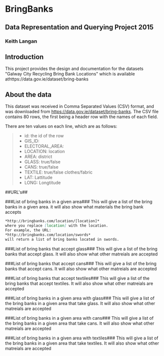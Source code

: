 # BringBanks
## Data Representation and Querying Project 2015
### Keith Langan

## Introduction

This project provides the design and documentation for the datasets "Galway City Recycling Bring Bank Locations"
which is available athttps://data.gov.ie/dataset/bring-banks

## About the data

This dataset was received in Comma Separated Values (CSV) format, and was downloaded from https://data.gov.ie/dataset/bring-banks.
The CSV file contains 80 rows, the first being a header row with the names of each field.

There are ten values on each line, which are as follows:

>    * id: the id of the row
>    * GIS_ID: 
>    * ELECTORAL_AREA: 
>    * LOCATION: location
>    * AREA: district
>    * GLASS: true/false
>    * CANS: true/false
>    * TEXTILE: true/false clothes/fabric
>    * LAT: Lattitude
>    * LONG: Longtitude

##URL's##

###List of bring banks in a given area###
This will give a list of the bring banks in a given area. it will also show what materials the bring bank accepts

```markdown
*http://bringbanks.com/location/[location]*
where you replace [location] with the location.
For example, the URL:
*http://bringbanks.com/location/swords*
will return a list of bring banks located in swords.
```

###List of bring banks that accept glass###
This will give a list of the bring banks that accept glass. It will also show what other matreials are accepted

###List of bring banks that accept cans###
This will give a list of the bring banks that accept cans. It will also show what other matreials are accepted

###List of bring banks that accept textiles###
This will give a list of the bring banks that accept textiles. It will also show what other matreials are accepted

###List of bring banks in a given area with glass###
This will give a list of the bring banks in a given area that take glass. It will also show what other matreials are accepted

###List of bring banks in a given area with cans###
This will give a list of the bring banks in a given area that take cans. It will also show what other matreials are accepted

###List of bring banks in a given area with textiles###
This will give a list of the bring banks in a given area that take textiles. It will also show what other matreials are accepted
